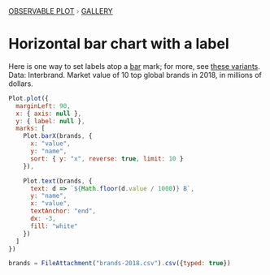 <div style="color: grey; font: 13px/25.5px var(--sans-serif); text-transform: uppercase;"><h1 style="display: none;">Plot: Horizontal bar chart with a label</h1><a href="/plot">Observable Plot</a> › <a href="/@observablehq/plot-gallery">Gallery</a></div>

# Horizontal bar chart with a label

Here is one way to set labels atop a [bar](https://observablehq.com/plot/marks/bar) mark; for more, see [these variants](https://observablehq.com/@observablehq/plot-labelled-horizontal-bar-chart-variants). Data: Interbrand. Market value of 10 top global brands in 2018, in millions of dollars. 

```js echo
Plot.plot({
  marginLeft: 90,
  x: { axis: null },
  y: { label: null },
  marks: [
    Plot.barX(brands, {
      x: "value",
      y: "name",
      sort: { y: "x", reverse: true, limit: 10 }
    }),

    Plot.text(brands, {
      text: d => `${Math.floor(d.value / 1000)} B`,
      y: "name",
      x: "value",
      textAnchor: "end",
      dx: -3,
      fill: "white"
    })
  ]
})
```

```js echo
brands = FileAttachment("brands-2018.csv").csv({typed: true})
```
